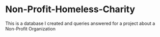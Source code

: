 # Non-Profit-Homeless-Charity
This is a database I created  and queries answered for a project about a Non-Profit Organization 
